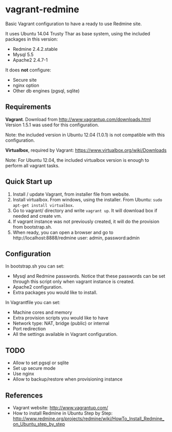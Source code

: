 vagrant-redmine
===============

Basic Vagrant configuration to have a ready to use Redmine site.

It uses Ubuntu 14.04 Trusty Thar as base system, using the included packages in this version:

- Redmine 2.4.2.stable
- Mysql 5.5
- Apache2 2.4.7-1


It does **not** configure:
- Secure site
- nginx option
- Other db engines (pgsql, sqlite)


Requirements
------------

**Vagrant**. Download from http://www.vagrantup.com/downloads.html
Version 1.5.1 was used for this configuration.

Note: the included version in Ubuntu 12.04 (1.0.1) is not compatible with this configuration.

**Virtualbox**, required by Vagrant: https://www.virtualbox.org/wiki/Downloads

Note: For Ubuntu 12.04, the included virtualbox version is enough to perform all vagrant tasks. 


Quick Start up
--------------

1. Install / update Vagrant, from installer file from website.
2. Install virtualbox. From windows, using the installer. From Ubuntu: `sudo apt-get install virtualbox`.
3. Go to vagrant/ directory and write `vagrant up`. It will download box if needed and create vm.
4. If vagrant instance was not previously created, it will do the provision from bootstrap.sh.
5. When ready, you can open a browser and go to http://localhost:8888/redmine  user: admin, password:admin


Configuration
-------------

In bootstrap.sh you can set:
- Mysql and Redmine passwords. Notice that these passwords can be set 
through this script only when vagrant instance is created.
- Apache2 configuration.
- Extra packages you would like to install.

In Vagrantfile you can set:
- Machine cores and memory
- Extra provision scripts you would like to have
- Network type: NAT, bridge (public) or internal
- Port redirection
- All the settings available in Vagrant configuration.


TODO
----

- Allow to set pgsql or sqlite
- Set up secure mode
- Use nginx
- Allow to backup/restore when provisioning instance


References
----------
- Vagrant website: http://www.vagrantup.com/
- How to install Redmine in Ubuntu Step by Step: http://www.redmine.org/projects/redmine/wiki/HowTo_Install_Redmine_on_Ubuntu_step_by_step
